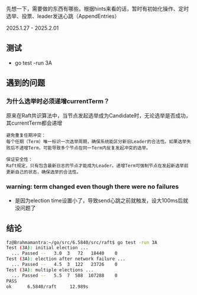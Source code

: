 先想一下，需要做的东西有哪些。根据hints来看的话，暂时有初始化操作、定时选举、投票、leader发送心跳（AppendEntries）

2025.1.27 - 2025.2.01
## 测试
- go test -run 3A

## 遇到的问题
### 为什么选举时必须递增currentTerm？
原来在Raft共识算法中，当节点发起选举成为Candidate时，无论选举是否成功，其currentTerm都会递增

    避免重复任期冲突：
    每个任期（Term）唯一标识一次选举周期，确保系统能区分新旧Leader的合法性。如果选举失败后不递增Term，可能导致多个节点在同一Term内反复发起冲突的选举。

    保证安全性：
    Raft规定，只有包含最新日志的节点才能成为Leader。递增Term可强制节点在发起新选举前更新自己的状态，确保选举的合法性。

### warning: term changed even though there were no failures
- 是因为election time设置小了，导致send心跳之前就触发，设大100ms后就没问题了

## 结论
~~~ sh
fz@Brahmamantra:~/go/src/6.5840/src/raft$ go test -run 3A
Test (3A): initial election ...
  ... Passed --   3.0  3   72   18440    0
Test (3A): election after network failure ...
  ... Passed --   4.5  3  122   23726    0
Test (3A): multiple elections ...
  ... Passed --   5.5  7  588  107288    0
PASS
ok      6.5840/raft     12.989s
~~~